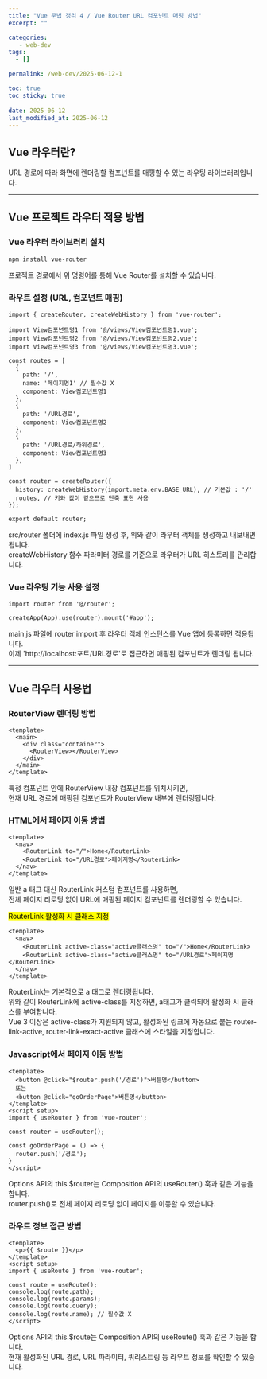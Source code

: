 ```yaml
---
title: "Vue 문법 정리 4 / Vue Router URL 컴포넌트 매핑 방법"
excerpt: ""

categories:
   - web-dev
tags:
  - []

permalink: /web-dev/2025-06-12-1

toc: true
toc_sticky: true
 
date: 2025-06-12
last_modified_at: 2025-06-12
---
```


## Vue 라우터란?

URL 경로에 따라 화면에 렌더링할 컴포넌트를 매핑할 수 있는 라우팅 라이브러리입니다.

---

## Vue 프로젝트 라우터 적용 방법

### Vue 라우터 라이브러리 설치
```
npm install vue-router
```
프로젝트 경로에서 위 명령어를 통해 Vue Router를 설치할 수 있습니다.

### 라우트 설정 (URL, 컴포넌트 매핑)
```
import { createRouter, createWebHistory } from 'vue-router';

import View컴포넌트명1 from '@/views/View컴포넌트명1.vue';
import View컴포넌트명2 from '@/views/View컴포넌트명2.vue';
import View컴포넌트명3 from '@/views/View컴포넌트명3.vue';

const routes = [
  {
    path: '/',
    name: '페이지명1' // 필수값 X
    component: View컴포넌트명1
  },
  {
    path: '/URL경로',
    component: View컴포넌트명2
  },
  {
    path: '/URL경로/하위경로',
    component: View컴포넌트명3
  },
]

const router = createRouter({
  history: createWebHistory(import.meta.env.BASE_URL), // 기본값 : '/'
  routes, // 키와 값이 같으므로 단축 표현 사용
});

export default router;
```
src/router 폴더에 index.js 파일 생성 후, 위와 같이 라우터 객체를 생성하고 내보내면 됩니다.  
createWebHistory 함수 파라미터 경로를 기준으로 라우터가 URL 히스토리를 관리합니다.

### Vue 라우팅 기능 사용 설정
```
import router from '@/router';

createApp(App).use(router).mount('#app');
```
main.js 파일에 router import 후 라우터 객체 인스턴스를 Vue 앱에 등록하면 적용됩니다.  
이제 'http://localhost:포트/URL경로'로 접근하면 매핑된 컴포넌트가 렌더링 됩니다.

---

## Vue 라우터 사용법

### RouterView 렌더링 방법
```
<template>
  <main>
    <div class="container">
      <RouterView></RouterView>
    </div>
  </main>
</template>
```
특정 컴포넌트 안에 RouterView 내장 컴포넌트를 위치시키면,  
현재 URL 경로에 매핑된 컴포넌트가 RouterView 내부에 렌더링됩니다.

### HTML에서 페이지 이동 방법
```
<template>
  <nav>
    <RouterLink to="/">Home</RouterLink>
    <RouterLink to="/URL경로">페이지명</RouterLink>
  </nav>
</template>
```
일반 a 태그 대신 RouterLink 커스텀 컴포넌트를 사용하면,  
전체 페이지 리로딩 없이 URL에 매핑된 페이지 컴포넌트를 렌더링할 수 있습니다.

<mark>RouterLink 활성화 시 클래스 지정</mark>
```
<template>
  <nav>
    <RouterLink active-class="active클래스명" to="/">Home</RouterLink>
    <RouterLink active-class="active클래스명" to="/URL경로">페이지명</RouterLink>
  </nav>
</template>
```
RouterLink는 기본적으로 a 태그로 렌더링됩니다.  
위와 같이 RouterLink에 active-class를 지정하면, a태그가 클릭되어 활성화 시 클래스를 부여합니다.  
Vue 3 이상은 active-class가 지원되지 않고, 활성화된 링크에 자동으로 붙는 router-link-active, router-link-exact-active 클래스에 스타일을 지정합니다.

### Javascript에서 페이지 이동 방법
```
<template>
  <button @click="$router.push('/경로')">버튼명</button>
  또는
  <button @click="goOrderPage">버튼명</button>
</template>
<script setup>
import { useRouter } from 'vue-router';

const router = useRouter();

const goOrderPage = () => {
  router.push('/경로');
}
</script>
```
Options API의 this.$router는 Composition API의 useRouter() 훅과 같은 기능을 합니다.  
router.push()로 전체 페이지 리로딩 없이 페이지를 이동할 수 있습니다.

### 라우트 정보 접근 방법
```
<template>
  <p>{{ $route }}</p>
</template>
<script setup>
import { useRoute } from 'vue-router';

const route = useRoute();
console.log(route.path);
console.log(route.params);
console.log(route.query);
console.log(route.name); // 필수값 X
</script>
```
Options API의 this.$route는 Composition API의 useRoute() 훅과 같은 기능을 합니다.  
현재 활성화된 URL 경로, URL 파라미터, 쿼리스트링 등 라우트 정보를 확인할 수 있습니다.
